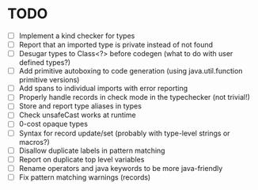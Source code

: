 # TODO

- [ ] Implement a kind checker for types
- [ ] Report that an imported type is private instead of not found
- [ ] Desugar types to Class<?> before codegen (what to do with user defined types?)
- [ ] Add primitive autoboxing to code generation (using java.util.function primitive versions)
- [ ] Add spans to individual imports with error reporting
- [ ] Properly handle records in check mode in the typechecker (not trivial!)
- [ ] Store and report type aliases in types
- [ ] Check unsafeCast works at runtime
- [ ] 0-cost opaque types
- [ ] Syntax for record update/set (probably with type-level strings or macros?)
- [ ] Disallow duplicate labels in pattern matching
- [ ] Report on duplicate top level variables
- [ ] Rename operators and java keywords to be more java-friendly
- [ ] Fix pattern matching warnings (records)